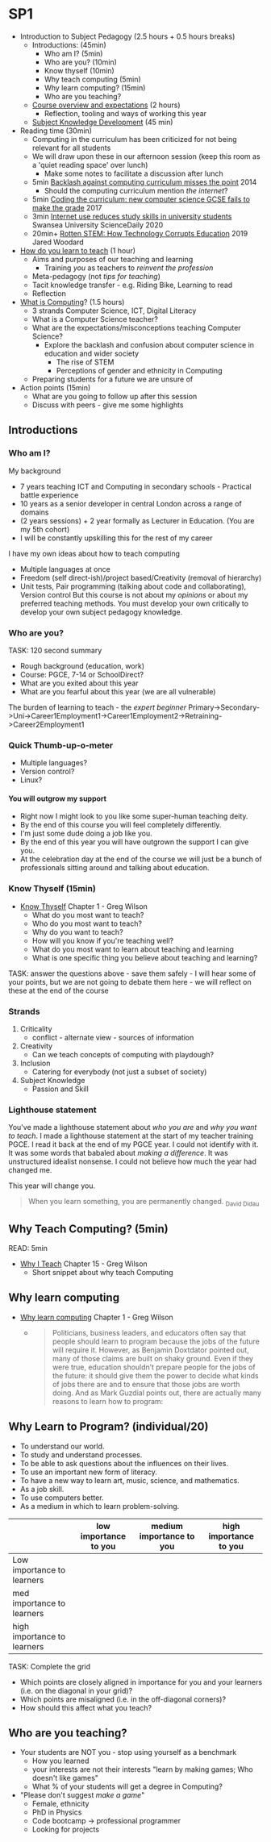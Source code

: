 SP1
===

* Introduction to Subject Pedagogy (2.5 hours + 0.5 hours breaks)
    * Introductions: (45min)
        * Who am I? (5min)
        * Who are you? (10min)
        * Know thyself (10min)
        * Why teach computing (5min)
        * Why learn computing? (15min)
        * Who are you teaching?
    * [Course overview and expectations](./courseMechanics.md) (2 hours)
        * Reflection, tooling and ways of working this year
    * [Subject Knowledge Development](./subjectKnowledgeDevelopment.md) (45 min)
* Reading time (30min)
    * Computing in the curriculum has been criticized for not being relevant for all students
    * We will draw upon these in our afternoon session (keep this room as a 'quiet reading space' over lunch)
        * Make some notes to facilitate a discussion after lunch
    * 5min [Backlash against computing curriculum misses the point](https://theconversation.com/backlash-against-computing-curriculum-misses-the-point-22380) 2014
        * Should the computing curriculum mention _the internet_?
    * 5min [Coding the curriculum: new computer science GCSE fails to make the grade](https://theconversation.com/coding-the-curriculum-new-computer-science-gcse-fails-to-make-the-grade-79780) 2017
    * 3min [Internet use reduces study skills in university students](https://www.sciencedaily.com/releases/2020/01/200117085321.htm) Swansea University ScienceDaily 2020
    * 20min+ [Rotten STEM: How Technology Corrupts Education](https://americanaffairsjournal.org/2019/08/rotten-stem-how-technology-corrupts-education/) 2019 Jared Woodard
* [How do you learn to teach](./howDoYouLearnToTeach.md) (1 hour)
    * Aims and purposes of our teaching and learning
        * Training _you_ as teachers to _reinvent the profession_
    * Meta-pedagogy (not _tips for teaching_)
    * Tacit knowledge transfer - e.g. Riding Bike, Learning to read
    * Reflection
* [What is Computing](./whatIsComputing.md)? (1.5 hours)
    * 3 strands Computer Science, ICT, Digital Literacy
    * What is a Computer Science teacher?
    * What are the expectations/misconceptions teaching Computer Science?
        * Explore the backlash and confusion about computer science in education and wider society
            * The rise of STEM
            * Perceptions of gender and ethnicity in Computing
    * Preparing students for a future we are unsure of
* Action points (15min)
    * What are you going to follow up after this session
    * Discuss with peers - give me some highlights


Introductions
-------------

### Who am I?

My background
* 7 years teaching ICT and Computing in secondary schools - Practical battle experience
* 10 years as a senior developer in central London across a range of domains
* (2 years sessions) + 2 year formally as Lecturer in Education. (You are my 5th cohort)
* I will be constantly upskilling this for the rest of my career

I have my own ideas about how to teach computing
* Multiple languages at once
* Freedom (self direct-ish)/project based/Creativity (removal of hierarchy)
* Unit tests, Pair programming (talking about code and collaborating), Version control
But this course is not about my _opinions_ or about my preferred teaching methods.
You must develop your own critically to develop your own subject pedagogy knowledge.

### Who are you?

TASK: 120 second summary
* Rough background (education, work)
* Course: PGCE, 7-14 or SchoolDirect?
* What are you exited about this year
* What are you fearful about this year (we are all vulnerable)

The burden of learning to teach - the _expert beginner_
Primary->Secondary->Uni->Career1Employment1->Career1Employment2->Retraining->Career2Employment1

### Quick Thumb-up-o-meter

* Multiple languages?
* Version control?
* Linux?


#### You will outgrow my support

* Right now I might look to you like some super-human teaching deity. 
* By the end of this course you will feel completely differently. 
* I'm just some dude doing a job like you. 
* By the end of this year you will have outgrown the support I can give you. 
* At the celebration day at the end of the course we will just be a bunch of professionals sitting around and talking about education.

### Know Thyself (15min)

* [Know Thyself](https://teachtogether.tech/en/index.html#s:intro-exercises) Chapter 1 - Greg Wilson
    * What do you most want to teach?
    * Who do you most want to teach?
    * Why do you want to teach?
    * How will you know if you're teaching well?
    * What do you most want to learn about teaching and learning
    * What is one specific thing you believe about teaching and learning?

TASK: answer the questions above - save them safely - I will hear some of your points, but we are not going to debate them here - we will reflect on these at the end of the course






### Strands

1. Criticality
    * conflict - alternate view - sources of information
2. Creativity
    * Can we teach concepts of computing with playdough?
3. Inclusion
    * Catering for everybody (not just a subset of society)
4. Subject Knowledge
    * Passion and Skill




### Lighthouse statement

You've made a lighthouse statement about _who you are_ and _why you want to teach_.
I made a lighthouse statement at the start of my teacher training PGCE.
I read it back at the end of my PGCE year.
I could not identify with it.
It was some words that babaled about _making a difference_. It was unstructured idealist nonsense.
I could not believe how much the year had changed me.

This year will change you.

> When you learn something, you are permanently changed.
<sub>David Didau</sub>



Why Teach Computing? (5min)
-------------------

READ: 5min
* [Why I Teach](https://teachtogether.tech/en/index.html#s:finale) Chapter 15 - Greg Wilson
    * Short snippet about why teach Computing


Why learn computing
-------------------

* [Why learn computing](https://teachtogether.tech/en/index.html#s:intro-exercises) Chapter 1 - Greg Wilson
    * > Politicians, business leaders, and educators often say that people should learn to program because the jobs of the future will require it. 
      > However, as Benjamin Doxtdator pointed out, many of those claims are built on shaky ground. 
      > Even if they were true, education shouldn’t prepare people for the jobs of the future: it should give them the power to decide what kinds of jobs there are and to ensure that those jobs are worth doing. And as Mark Guzdial points out, there are actually many reasons to learn how to program:

Why Learn to Program? (individual/20)
---------------------
* To understand our world.
* To study and understand processes.
* To be able to ask questions about the influences on their lives.
* To use an important new form of literacy.
* To have a new way to learn art, music, science, and mathematics.
* As a job skill.
* To use computers better.
* As a medium in which to learn problem-solving.

| | low importance to you | medium importance to you | high importance to you |
|-|-|-|-|
| Low importance to learners | | | |
| med importance to learners | | | |
| high importance to learners | | | |

TASK: Complete the grid

* Which points are closely aligned in importance for you and your learners (i.e. on the diagonal in your grid)?
* Which points are misaligned (i.e. in the off-diagonal corners)?
* How should this affect what you teach?


Who are you teaching?
---------------------

* Your students are NOT you - stop using yourself as a benchmark
    * How you learned
    * your interests are not their interests "learn by making games; Who doesn't like games"
    * What % of your students will get a degree in Computing?
* "Please don't suggest _make a game_"
    * Female, ethnicity
    * PhD in Physics
    * Code bootcamp -> professional programmer
    * Looking for projects

